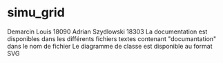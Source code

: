# simu_grid
Demarcin Louis 18090
Adrian Szydlowski 18303
La documentation est disponibles dans les différents fichiers textes contenant "documantation" dans le nom de fichier
Le diagramme  de classe est disponible au format SVG

